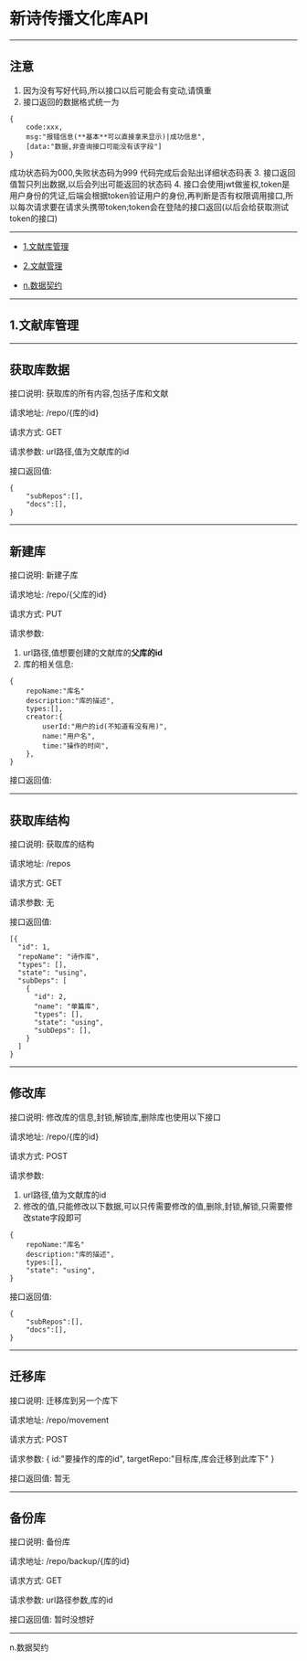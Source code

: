 ﻿# 新诗传播文化库API

---
## 注意
1. 因为没有写好代码,所以接口以后可能会有变动,请慎重
2. 接口返回的数据格式统一为
```
{
    code:xxx,
    msg:"报错信息(**基本**可以直接拿来显示)|成功信息",
    [data:"数据,非查询接口可能没有该字段"]
}
```
成功状态码为000,失败状态码为999
代码完成后会贴出详细状态码表
3. 接口返回值暂只列出数据,以后会列出可能返回的状态码
4. 接口会使用jwt做鉴权,token是用户身份的凭证,后端会根据token验证用户的身份,再判断是否有权限调用接口,所以每次请求要在请求头携带token;token会在登陆的接口返回(以后会给获取测试token的接口)

---
* [1.文献库管理](#1)

* [2.文献管理](#2)

* [n.数据契约](#n)

---
## <span id="1">1.文献库管理</span>

---
## 获取库数据
接口说明:
获取库的所有内容,包括子库和文献

请求地址:
/repo/{库的id}

请求方式:
GET

请求参数:
url路径,值为文献库的id

接口返回值:
```
{
    "subRepos":[],
    "docs":[],
}
```
---
## 新建库
接口说明:
新建子库

请求地址:
/repo/{父库的id}

请求方式:
PUT

请求参数:
1. url路径,值想要创建的文献库的**父库的id**
2. 库的相关信息:
```
{
    repoName:"库名"
    description:"库的描述",
    types:[],
    creator:{
        userId:"用户的id(不知道有没有用)",
        name:"用户名",
        time:"操作的时间",
    },
}
```

接口返回值:

---
## 获取库结构
接口说明:
获取库的结构

请求地址:
/repos

请求方式:
GET

请求参数:
无

接口返回值:
```
[{
  "id": 1,
  "repoName": "诗作库",
  "types": [],
  "state": "using",
  "subDeps": [
    {
      "id": 2,
      "name": "单篇库",
      "types": [],
      "state": "using",
      "subDeps": [],
    }
  ]
}
```
---
## 修改库
接口说明:
修改库的信息,封锁,解锁库,删除库也使用以下接口

请求地址:
/repo/{库的id}

请求方式:
POST

请求参数:
1. url路径,值为文献库的id
2. 修改的值,只能修改以下数据,可以只传需要修改的值,删除,封锁,解锁,只需要修改state字段即可
```
{
    repoName:"库名"
    description:"库的描述",
    types:[],
    "state": "using",
}
```
接口返回值:
```
{
    "subRepos":[],
    "docs":[],
}
```

---
## 迁移库
接口说明:
迁移库到另一个库下

请求地址:
/repo/movement

请求方式:
POST

请求参数:
{
    id:"要操作的库的id",
    targetRepo:"目标库,库会迁移到此库下"
}

接口返回值:
暂无

---
## 备份库
接口说明:
备份库

请求地址:
/repo/backup/{库的id}

请求方式:
GET

请求参数:
url路径参数,库的id

接口返回值:
暂时没想好

---






<span id="n">n.数据契约</span>
```



```




